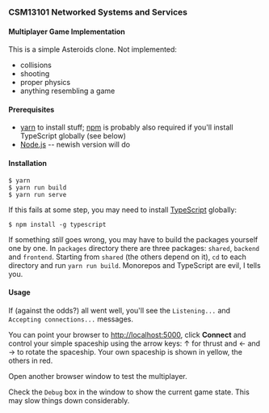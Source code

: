 ### CSM13101 Networked Systems and Services
#### Multiplayer Game Implementation

This is a simple Asteroids clone. Not implemented: 

* collisions
* shooting
* proper physics
* anything resembling a game

#### Prerequisites

* [yarn](https://yarnpkg.com) to install stuff; [npm](https://npmjs.org) is probably also required if you'll install TypeScript globally (see below)
* [Node.js](http://nodejs.org) -- newish version will do

#### Installation


```
$ yarn
$ yarn run build
$ yarn run serve
```

If this fails at some step, you may need to install [TypeScript](https://www.typescriptlang.org/) globally: 
```
$ npm install -g typescript
```

If something *still* goes wrong, you may have to build the packages yourself one by one. In `packages` directory there are three packages: `shared`, `backend` and `frontend`. Starting from `shared` (the others depend on it), `cd` to each directory and run `yarn run build`. Monorepos and TypeScript are evil, I tells you.

#### Usage

If (against the odds?) all went well, you'll see the `Listening...` and `Accepting connections...` messages. 

You can point your browser to [http://localhost:5000](http://localhost:5000), click **Connect** and control your simple spaceship using the arrow keys: &uarr; for thrust and &larr; and &rarr; to rotate the spaceship. Your own spaceship is shown in yellow, the others in red.

Open another browser window to test the multiplayer.

Check the `Debug` box in the window to show the current game state. This may slow things down considerably.
